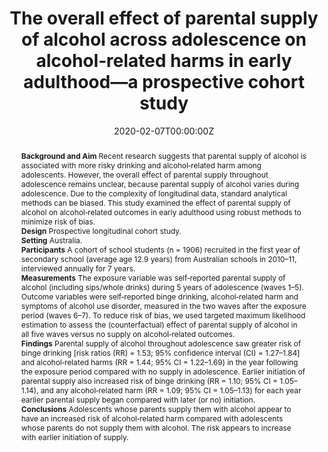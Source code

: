 ﻿---
abstract: "
**Background and Aim**
Recent research suggests that parental supply of alcohol is associated with more risky drinking and alcohol‐related harm among adolescents. However, the overall effect of parental supply throughout adolescence remains unclear, because parental supply of alcohol varies during adolescence. Due to the complexity of longitudinal data, standard analytical methods can be biased. This study examined the effect of parental supply of alcohol on alcohol‐related outcomes in early adulthood using robust methods to minimize risk of bias.<br>
**Design**
Prospective longitudinal cohort study.<br>
**Setting**
Australia.<br>
**Participants**
A cohort of school students (n = 1906) recruited in the first year of secondary school (average age 12.9 years) from Australian schools in 2010–11, interviewed annually for 7 years.<br>
**Measurements**
The exposure variable was self‐reported parental supply of alcohol (including sips/whole drinks) during 5 years of adolescence (waves 1–5). Outcome variables were self‐reported binge drinking, alcohol‐related harm and symptoms of alcohol use disorder, measured in the two waves after the exposure period (waves 6–7). To reduce risk of bias, we used targeted maximum likelihood estimation to assess the (counterfactual) effect of parental supply of alcohol in all five waves versus no supply on alcohol‐related outcomes.<br>
**Findings**
Parental supply of alcohol throughout adolescence saw greater risk of binge drinking [risk ratios (RR) = 1.53; 95% confidence interval (CI) = 1.27–1.84] and alcohol‐related harms (RR = 1.44; 95% CI = 1.22–1.69) in the year following the exposure period compared with no supply in adolescence. Earlier initiation of parental supply also increased risk of binge drinking (RR = 1.10; 95% CI = 1.05–1.14), and any alcohol‐related harm (RR = 1.09; 95% CI = 1.05–1.13) for each year earlier parental supply began compared with later (or no) initiation.<br>
**Conclusions**
Adolescents whose parents supply them with alcohol appear to have an increased risk of alcohol‐related harm compared with adolescents whose parents do not supply them with alcohol. The risk appears to increase with earlier initiation of supply."
authors:
- author
- Timothy Dobbins
- Raimondo Bruno
- Amy Peacock
- Veronica Boland
- Wing See Yuen
- Alexandra Aiken
- Louisa Degenhardt
- Kypros Kypri
- Tim Slade
- Delyse Hutchinson
- Jackob Najman
- Nyanda McBride
- John Horwood
- Jim McCambridge
- Richard P Mattick
date: "2020-02-07T00:00:00Z"
doi: "10.1111/add.15005"
featured: false
image:
  caption: 'Image credit: [**Alcohol Problems and Solutions**]'
  focal_point: ""
  preview_only: false
projects:
- APSALS
publication: 'Addiction'
publication_short: ""
publication_types:
- "2"
publishDate: "2020-02-07T00:00:00Z"
summary: An analysis of the joint effect of parental supply of alcohol over adolescence, using targeted maximum likelihood estimation.
tags:
- Alcohol
- Adolescence
- Longitudinal cohort study
url_source: "https://onlinelibrary.wiley.com/doi/abs/10.1111/add.15005"
title: "The overall effect of parental supply of alcohol across adolescence on alcohol‐related harms in early adulthood—a prospective cohort study"
---

